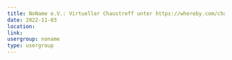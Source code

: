 ```yaml
---
title: NoName e.V.: Virtueller Chaostreff unter https://whereby.com/chaos-hd?roundedCornersOff
date: 2022-11-03
location: 
link: 
usergroup: noname
type: usergroup
---
```

